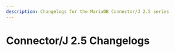 ```yaml
---
description: Changelogs for the MariaDB Connector/J 2.5 series
---
```


# Connector/J 2.5 Changelogs

